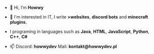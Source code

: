 <ul><li>👋 Hi, I’m <b>Howwy</b></li></ul>
<ul><li>👀 I'm interested in IT, I write <b>>websites</b>, <b>discord bots</b> and <b>minecraft plugins.</b></li></ul>
<ul><li>I programing in languages such as <b>Java</b>, <b>HTML</b>, <b>JavaScript</b>, <b>Python</b>, <b>C++</b>, <b>C#</b></li></ul>
<ul><li>📫 Discord: <b>howwydev</b> Mail: <b>kontakt@howwydev.pl</b></li></ul>
